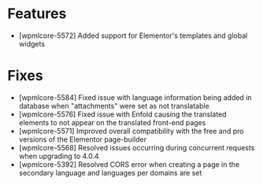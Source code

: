 # Features
* [wpmlcore-5572] Added support for Elementor's templates and global widgets

# Fixes
* [wpmlcore-5584] Fixed issue with language information being added in database when "attachments" were set as not translatable
* [wpmlcore-5576] Fixed issue with Enfold causing the translated elements to not appear on the translated front-end pages
* [wpmlcore-5571] Improved overall compatibility with the free and pro versions of the Elementor page-builder
* [wpmlcore-5568] Resolved issues occurring during concurrent requests when upgrading to 4.0.4
* [wpmlcore-5392] Resolved CORS error when creating a page in the secondary language and languages per domains are set